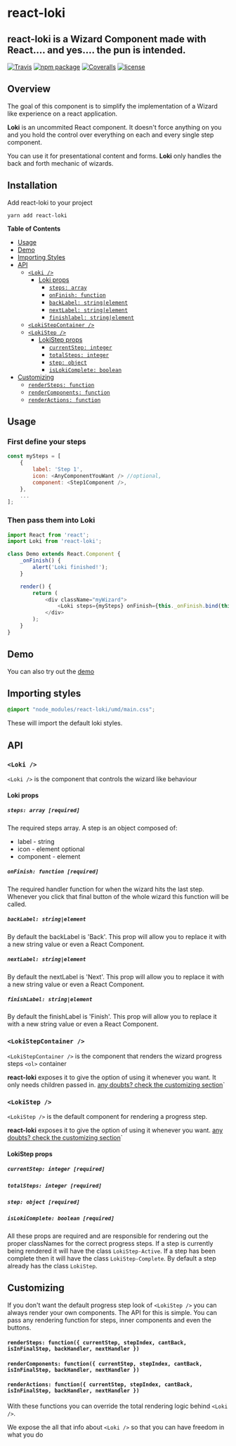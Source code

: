 [build-badge]: https://travis-ci.org/JoaoCnh/react-loki.svg?branch=master
[build]: https://travis-ci.org/JoaoCnh/react-loki
[npm-badge]: https://badge.fury.io/js/react-loki.svg
[npm]: https://www.npmjs.org/package/react-loki
[coveralls-badge]: https://coveralls.io/repos/github/JoaoCnh/react-loki/badge.svg?branch=master
[coveralls]: https://coveralls.io/github/JoaoCnh/react-loki

# react-loki

## react-loki is a Wizard Component made with React.... and yes.... the pun is intended.

[![Travis][build-badge]][build]
[![npm package][npm-badge]][npm]
[![Coveralls][coveralls-badge]][coveralls]
[![license](http://img.shields.io/npm/l/react-loki.svg)](./LICENSE)

## Overview

The goal of this component is to simplify the implementation of a Wizard like experience on a react application.

**Loki** is an uncommited React component. It doesn't force anything on you and you hold the control over everything on each and every single step component.

You can use it for presentational content and forms. **Loki** only handles the back and forth mechanic of wizards.

## Installation

Add react-loki to your project

```shell
yarn add react-loki
```

**Table of Contents**

- [Usage](#usage)
- [Demo](#demo)
- [Importing Styles](#importing-styles)
- [API](#api)
    - [`<Loki />`](#loki-)
        - [Loki props](#loki-props)
            - [`steps: array`](#steps-array-required)
            - [`onFinish: function`](#onfinish-function-required)
            - [`backLabel: string|element`](#backlabel-stringelement)
            - [`nextLabel: string|element`](#nextlabel-stringelement)
            - [`finishlabel: string|element`](#finishlabel-stringelement)
    - [`<LokiStepContainer />`](#lokistepcontainer-)
    - [`<LokiStep />`](#lokistep-)
        - [LokiStep props](#lokistep-props)
            - [`currentStep: integer`](#currentstep-integer-required)
            - [`totalSteps: integer`](#totalsteps-integer-required)
            - [`step: object`](#step-object-required)
            - [`isLokiComplete: boolean`](#islokicomplete-boolean-required)
- [Customizing](#customizing)
    - [`renderSteps: function`](#rendersteps-function-currentstep-)
    - [`renderComponents: function`](#rendercomponents-function-currentstep-)
    - [`renderActions: function`](#renderactions-function-currentstep-)

## Usage

### First define your steps

```js
const mySteps = [
    {
        label: 'Step 1',
        icon: <AnyComponentYouWant /> //optional,
        component: <Step1Component />,
    },
    ...
];
```

### Then pass them into Loki

```js
import React from 'react';
import Loki from 'react-loki';

class Demo extends React.Component {
    _onFinish() {
        alert('Loki finished!');
    }

    render() {
        return (
            <div className="myWizard">
                <Loki steps={mySteps} onFinish={this._onFinish.bind(this)} />
            </div>
        );
    }
}
```

## Demo

You can also try out the [demo](https://joaocnh.github.io/react-loki)

## Importing styles
```scss
@import "node_modules/react-loki/umd/main.css";
```

These will import the default loki styles.

## API

### `<Loki />`

`<Loki />` is the component that controls the wizard like behaviour

#### Loki props

##### `steps: array [required]`

The required steps array. A step is an object composed of:
- label - string
- icon - element optional 
- component - element

##### `onFinish: function [required]`

The required handler function for when the wizard hits the last step.
Whenever you click that final button of the whole wizard this function will be called.

##### `backLabel: string|element`

By default the backLabel is 'Back'. This prop will allow you to replace it with a new string value or even a React Component.

##### `nextLabel: string|element`

By default the nextLabel is 'Next'. This prop will allow you to replace it with a new string value or even a React Component.

##### `finishLabel: string|element`

By default the finishLabel is 'Finish'. This prop will allow you to replace it with a new string value or even a React Component.

### `<LokiStepContainer />`

`<LokiStepContainer />` is the component that renders the wizard progress steps `<ol>` container

**react-loki** exposes it to give the option of using it whenever you want. It only needs children passed in.
[any doubts? check the customizing section](##customizing)`

### `<LokiStep />`

`<LokiStep />` is the default component for rendering a progress step.

**react-loki** exposes it to give the option of using it whenever you want.
[any doubts? check the customizing section](##customizing)`

#### LokiStep props

##### `currentStep: integer [required]`
##### `totalSteps: integer [required]`
##### `step: object [required]`
##### `isLokiComplete: boolean [required]`

All these props are required and are responsible for rendering out the proper classNames for the correct progress steps.
If a step is currently being rendered it will have the class `LokiStep-Active`.
If a step has been complete then it will have the class `LokiStep-Complete`.
By default a step already has the class `LokiStep`.

## Customizing

If you don't want the default progress step look of `<LokiStep />` you can always render your own components.
The API for this is simple. You can pass any rendering function for steps, inner components and even the buttons.

#### `renderSteps: function({ currentStep, stepIndex, cantBack, isInFinalStep, backHandler, nextHandler })`
#### `renderComponents: function({ currentStep, stepIndex, cantBack, isInFinalStep, backHandler, nextHandler })`
#### `renderActions: function({ currentStep, stepIndex, cantBack, isInFinalStep, backHandler, nextHandler })`

With these functions you can override the total rendering logic behind `<Loki />`. 

We expose the all that info about `<Loki />` so that you can have freedom in what you do